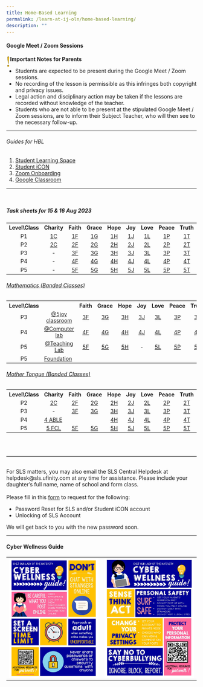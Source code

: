 ```yaml
---
title: Home–Based Learning
permalink: /learn-at-ij-oln/home-based-learning/
description: ""
---
```

<h4><strong>Google Meet / Zoom Sessions</strong></h4>
<img style="width: 2%;" src="/images/emark.gif" align="left">
<p><strong>Important Notes for Parents</strong></p>
<ul>
<li>Students are expected to be present during the Google Meet / Zoom sessions. </li>
<li>No recording of the lesson is permissible as this infringes both copyright and privacy issues. </li>
<li>Legal action and disciplinary action may be taken if the lessons are recorded without knowledge of the teacher. </li>
<li>Students who are not able to be present at the stipulated Google Meet / Zoom sessions, are to inform their Subject Teacher, who will then see to the necessary follow-up.</li>
</ul>
<hr>
<h6>Guides for HBL</h6>
<ol>
<li><a href="/files/Guides/STUDENT LEARNING SPACE.pdf" target="_blank" rel="noopener">Student Learning Space</a></li>
<li><a href="/files/Guides/STUDENT ICON.pdf" target="_blank" rel="noopener">Student iCON</a></li>
<li><a href="/files/Guides/ZOOM ONBOARDING GUIDE.pdf" target="_blank" rel="noopener">Zoom Onboarding</a></li>
	<li><a href="/files/Guides/GOOGLE CLASSROOM.pdf" target="_blank" rel="noopener">Google Classroom</a></li>
</ol>
<hr><br>
<h5>Task sheets for 15 &amp; 16 Aug 2023</h5>
<table>
<tbody>
<tr>
<th style="text-align: center;">Level\Class</th>
<th style="text-align: center;">Charity</th>
<th style="text-align: center;">Faith</th>
<th style="text-align: center;">Grace</th>
<th style="text-align: center;">Hope</th>
<th style="text-align: center;">Joy</th>
<th style="text-align: center;">Love</th>
<th style="text-align: center;">Peace</th>
<th style="text-align: center;">Truth</th>
<th style="text-align: center;">LSM</th>
</tr>
<tr>
<td style="text-align: center;">P1</td>
<td style="text-align: center;"><a href="/files/TSheetsAug/1 charity.pdf" target="_blank" rel="noopener">1C</a></td>
<td style="text-align: center;"><a href="/files/TSheetsAug/1 faith.pdf" target="_blank" rel="noopener">1F</a></td>
<td style="text-align: center;"><a href="/files/TSheetsAug/1 grace.pdf" target="_blank" rel="noopener">1G</a></td>
<td style="text-align: center;"><a href="/files/TSheetsAug/1 hope.pdf" target="_blank" rel="noopener">1H</a></td>
<td style="text-align: center;"><a href="/files/TSheetsAug/1 joy class.pdf" target="_blank" rel="noopener">1J</a></td>
<td style="text-align: center;"><a href="/files/TSheetsAug/1 love.pdf" target="_blank" rel="noopener">1L</a></td>
<td style="text-align: center;"><a href="/files/TSheetsAug/1 peace.pdf" target="_blank" rel="noopener">1P</a></td>
<td style="text-align: center;"><a href="/files/TSheetsAug/1 truth.pdf" target="_blank" rel="noopener">1T</a></td>
<td style="text-align: center;"><a href="/files/TSheetsAug/p1 lsm.pdf" target="_blank" rel="noopener">LSM</a></td>
</tr>
<tr>
<td style="text-align: center;">P2</td>
<td style="text-align: center;"><a href="/files/TSheetsAug/2 charity.pdf" target="_blank" rel="noopener">2C</a></td>
<td style="text-align: center;"><a href="/files/TSheetsAug/2 faith.pdf" target="_blank" rel="noopener">2F</a></td>
<td style="text-align: center;"><a href="/files/TSheetsAug/2 grace.pdf" target="_blank" rel="noopener">2G</a></td>
<td style="text-align: center;"><a href="/files/TSheetsAug/2 hope.pdf" target="_blank" rel="noopener">2H</a></td>
<td style="text-align: center;"><a href="/files/TSheetsAug/2 joy class.pdf" target="_blank" rel="noopener">2J</a></td>
<td style="text-align: center;"><a href="/files/TSheetsAug/2 love.pdf" target="_blank" rel="noopener">2L</a></td>
<td style="text-align: center;"><a href="/files/TSheetsAug/2 peace.pdf" target="_blank" rel="noopener">2P</a></td>
<td style="text-align: center;"><a href="/files/TSheetsAug/2 truth.pdf" target="_blank" rel="noopener">2T</a></td>
<td style="text-align: center;"><a href="/files/TSheetsAug/p2 lsm.pdf" target="_blank" rel="noopener">LSM</a></td>
</tr>
<tr>
<td style="text-align: center;">P3</td>
<td style="text-align: center;"> - </td>
<td style="text-align: center;"><a href="/files/TSheetsAug/3 faith.pdf" target="_blank" rel="noopener">3F</a></td>
<td style="text-align: center;"><a href="/files/TSheetsAug/3 grace.pdf" target="_blank" rel="noopener">3G</a></td>
<td style="text-align: center;"><a href="/files/TSheetsAug/3 hope.pdf" target="_blank" rel="noopener">3H</a></td>
<td style="text-align: center;"><a href="/files/TSheetsAug/3 joy class.pdf" target="_blank" rel="noopener">3J</a></td>
<td style="text-align: center;"><a href="/files/TSheetsAug/3 love.pdf" target="_blank" rel="noopener">3L</a></td>
<td style="text-align: center;"><a href="/files/TSheetsAug/3 peace.pdf" target="_blank" rel="noopener">3P</a></td>
<td style="text-align: center;"><a href="/files/TSheetsAug/3 truth.pdf" target="_blank" rel="noopener">3T</a></td>
<td style="text-align: center;"> - </td>
</tr>
<tr>
<td style="text-align: center;">P4</td>
<td style="text-align: center;"> - </td>
<td style="text-align: center;"><a href="/files/TSheetsAug/4 faith.pdf" target="_blank" rel="noopener">4F</a></td>
<td style="text-align: center;"><a href="/files/TSheetsAug/4 grace.pdf" target="_blank" rel="noopener">4G</a></td>
<td style="text-align: center;"><a href="/files/TSheetsAug/4 hope.pdf" target="_blank" rel="noopener">4H</a></td>
<td style="text-align: center;"><a href="/files/TSheetsAug/4 joy class.pdf" target="_blank" rel="noopener">4J</a></td>
<td style="text-align: center;"><a href="/files/TSheetsAug/4 love.pdf" target="_blank" rel="noopener">4L</a></td>
<td style="text-align: center;"><a href="/files/TSheetsAug/4 peace.pdf" target="_blank" rel="noopener">4P</a></td>
<td style="text-align: center;"><a href="/files/TSheetsAug/4 truth.pdf" target="_blank" rel="noopener">4T</a></td>
<td style="text-align: center;"> - </td>
</tr>
<tr>
<td style="text-align: center;">P5</td>
<td style="text-align: center;"> - </td>
<td style="text-align: center;"><a href="/files/TSheetsAug/5 faith.pdf" target="_blank" rel="noopener">5F</a></td>
<td style="text-align: center;"><a href="/files/TSheetsAug/5 grace.pdf" target="_blank" rel="noopener">5G</a></td>
<td style="text-align: center;"><a href="/files/TSheetsAug/5 hope.pdf" target="_blank" rel="noopener">5H</a></td>
<td style="text-align: center;"><a href="/files/TSheetsAug/5 joy class.pdf" target="_blank" rel="noopener">5J</a></td>
<td style="text-align: center;"><a href="/files/TSheetsAug/5 love.pdf" target="_blank" rel="noopener">5L</a></td>
<td style="text-align: center;"><a href="/files/TSheetsAug/5 peace.pdf" target="_blank" rel="noopener">5P</a></td>
<td style="text-align: center;"><a href="/files/TSheetsAug/5 truth.pdf" target="_blank" rel="noopener">5T</a></td>
<td style="text-align: center;"> - </td>
</tr>
</tbody>
</table>
<h6><u>Mathematics (Banded Classes)</u></h6>
<table>
<tbody>
<tr>
<th style="text-align: center;">Level\Class</th>
<th style="text-align: center;"></th>
<th style="text-align: center;">Faith</th>
<th style="text-align: center;">Grace</th>
<th style="text-align: center;">Hope</th>
<th style="text-align: center;">Joy</th>
<th style="text-align: center;">Love</th>
<th style="text-align: center;">Peace</th>
<th style="text-align: center;">Truth</th>
</tr>
	<tr>
<td style="text-align: center;">P3</td>
<td style="text-align: center;"><a href="/files/TSheetsAug/Maths/3 5 joy classroom.pdf" target="_blank" rel="noopener">@5joy classroom</a></td>
<td style="text-align: center;"><a href="/files/TSheetsAug/Maths/3 faith maths.pdf" target="_blank" rel="noopener">3F</a></td>
<td style="text-align: center;"><a href="/files/TSheetsAug/Maths/3 grace maths.pdf" target="_blank" rel="noopener">3G</a></td>
<td style="text-align: center;"><a href="/files/TSheetsAug/Maths/3 hope maths.pdf" target="_blank" rel="noopener">3H</a></td>
<td style="text-align: center;"><a href="/files/TSheetsAug/Maths/3 joy maths.pdf" target="_blank" rel="noopener">3J</a></td>
<td style="text-align: center;"><a href="/files/TSheetsAug/Maths/3 love maths.pdf" target="_blank" rel="noopener">3L</a></td>
<td style="text-align: center;"><a href="/files/TSheetsAug/Maths/3 peace maths.pdf" target="_blank" rel="noopener">3P</a></td>
<td style="text-align: center;"><a href="/files/TSheetsAug/Maths/3 truth maths.pdf" target="_blank" rel="noopener">3T</a></td>
</tr>
<tr>
<td style="text-align: center;">P4</td>
<td style="text-align: center;"><a href="/files/TSheetsAug/Maths/4 computer lab l5 maths.pdf" target="_blank" rel="noopener">@Computer lab</a></td>
<td style="text-align: center;"><a href="/files/TSheetsAug/Maths/4 faith maths.pdf" target="_blank" rel="noopener">4F</a></td>
<td style="text-align: center;"><a href="/files/TSheetsAug/Maths/4 grace maths.pdf" target="_blank" rel="noopener">4G</a></td>
<td style="text-align: center;"><a href="/files/TSheetsAug/Maths/4 hope maths.pdf" target="_blank" rel="noopener">4H</a></td>
<td style="text-align: center;"><a href="/files/TSheetsAug/Maths/4 joy maths.pdf" target="_blank" rel="noopener">4J</a></td>
<td style="text-align: center;"><a href="/files/TSheetsAug/Maths/4 love maths.pdf" target="_blank" rel="noopener">4L</a></td>
<td style="text-align: center;"><a href="/files/TSheetsAug/Maths/4 peace maths.pdf" target="_blank" rel="noopener">4P</a></td>
<td style="text-align: center;"><a href="/files/TSheetsAug/Maths/4 truth maths.pdf" target="_blank" rel="noopener">4T</a></td>
</tr>
<tr>
<td style="text-align: center;">P5</td>
<td style="text-align: center;"><a href="/files/TSheetsAug/Maths/5 teaching lab maths (a2).pdf" target="_blank" rel="noopener">@Teaching Lab</a></td>
<td style="text-align: center;"><a href="/files/TSheetsAug/Maths/5 faith maths (b1).pdf" target="_blank" rel="noopener">5F</a></td>
<td style="text-align: center;"><a href="/files/TSheetsAug/Maths/5 grace maths (b3).pdf" target="_blank" rel="noopener">5G</a></td>
<td style="text-align: center;"><a href="/files/TSheetsAug/Maths/5 hope maths (b2).pdf" target="_blank" rel="noopener">5H</a></td>
<td style="text-align: center;"> - </td>
<td style="text-align: center;"><a href="/files/TSheetsAug/Maths/5 love math (b4).pdf" target="_blank" rel="noopener">5L</a></td>
<td style="text-align: center;"><a href="/files/TSheetsAug/Maths/5 peace maths (a1).pdf" target="_blank" rel="noopener">5P</a></td>
<td style="text-align: center;"><a href="/files/TSheetsAug/Maths/5 truth maths (a3).pdf" target="_blank" rel="noopener">5T</a></td>
</tr>
<tr>
	<td style="text-align: center;">P5</td><td><a href="/files/TSheetsAug/Maths/5 foundation maths.pdf" target="_blank" rel="noopener">Foundation</a></td></tr>
</tbody>
</table>
<h6><u>Mother Tongue (Banded Classes)</u></h6>
<table>
<tbody>
<tr>
<th style="text-align: center;">Level\Class</th>
<th style="text-align: center;">Charity</th>
<th style="text-align: center;">Faith</th>
<th style="text-align: center;">Grace</th>
<th style="text-align: center;">Hope</th>
<th style="text-align: center;">Joy</th>
<th style="text-align: center;">Love</th>
<th style="text-align: center;">Peace</th>
<th style="text-align: center;">Truth</th>
<th style="text-align: center;">Malay</th>
<th style="text-align: center;">Tamil</th>
</tr>
<tr>
<td style="text-align: center;">P2</td>
<td style="text-align: center;"><a href="/files/TSheetsAug/MT/2 charity cl.pdf" target="_blank" rel="noopener">2C</a></td>
<td style="text-align: center;"><a href="/files/TSheetsAug/MT/2 faith cl.pdf" target="_blank" rel="noopener">2F</a></td>
<td style="text-align: center;"><a href="/files/TSheetsAug/MT/2 grace cl.pdf" target="_blank" rel="noopener">2G</a></td>
<td style="text-align: center;"><a href="/files/TSheetsAug/MT/2 hope cl.pdf" target="_blank" rel="noopener">2H</a></td>
<td style="text-align: center;"><a href="/files/TSheetsAug/MT/2 joy cl.pdf" target="_blank" rel="noopener">2J</a></td>
<td style="text-align: center;"><a href="/files/TSheetsAug/MT/2 love cl.pdf" target="_blank" rel="noopener">2L</a></td>
<td style="text-align: center;"><a href="/files/TSheetsAug/MT/2 peace cl.pdf" target="_blank" rel="noopener">2P</a></td>
<td style="text-align: center;"><a href="/files/TSheetsAug/MT/2 truth cl.pdf" target="_blank" rel="noopener">2T</a></td>
<td style="text-align: center;"><a href="/files/TSheetsAug/MT/p2 malay.pdf" target="_blank" rel="noopener">ML</a></td>
<td style="text-align: center;"><a href="/files/TSheetsAug/MT/p2 tamil.pdf" target="_blank" rel="noopener">TL</a></td>
</tr>
	<tr>
<td style="text-align: center;">P3</td>
<td style="text-align: center;"> - </td>
<td style="text-align: center;"><a href="/files/TSheetsAug/MT/3 faith cl.pdf" target="_blank" rel="noopener">3F</a></td>
<td style="text-align: center;"><a href="/files/TSheetsAug/MT/3 grace cl.pdf" target="_blank" rel="noopener">3G</a></td>
<td style="text-align: center;"><a href="/files/TSheetsAug/MT/3 hope cl.pdf" target="_blank" rel="noopener">3H</a></td>
<td style="text-align: center;"><a href="/files/TSheetsAug/MT/3 joy cl.pdf" target="_blank" rel="noopener">3J</a></td>
<td style="text-align: center;"><a href="/files/TSheetsAug/MT/3 love cl.pdf" target="_blank" rel="noopener">3L</a></td>
<td style="text-align: center;"><a href="/files/TSheetsAug/MT/3 peace cl.pdf" target="_blank" rel="noopener">3P</a></td>
<td style="text-align: center;"><a href="/files/TSheetsAug/MT/3 truth cl.pdf" target="_blank" rel="noopener">3T</a></td>
<td style="text-align: center;"><a href="/files/TSheetsAug/MT/p3 malay.pdf" target="_blank" rel="noopener">ML</a></td>
<td style="text-align: center;"><a href="/files/TSheetsAug/MT/p3 tamil.pdf" target="_blank" rel="noopener">TL</a></td>
</tr>
<tr>
<td style="text-align: center;">P4</td>
<td style="text-align: left;" colspan="3"><a href="/files/TSheetsAug/MT/4 able cl.pdf" target="_blank" rel="noopener">4 ABLE</a></td>
<td style="text-align: center;"><a href="/files/TSheetsAug/MT/4 hope cl.pdf" target="_blank" rel="noopener">4H</a></td>
<td style="text-align: center;"><a href="/files/TSheetsAug/MT/4 joy cl.pdf" target="_blank" rel="noopener">4J</a></td>
<td style="text-align: center;"><a href="/files/TSheetsAug/MT/4 love cl.pdf" target="_blank" rel="noopener">4L</a></td>
<td style="text-align: center;"><a href="/files/TSheetsAug/MT/4 peace cl.pdf" target="_blank" rel="noopener">4P</a></td>
<td style="text-align: center;"><a href="/files/TSheetsAug/MT/4 truth cl.pdf" target="_blank" rel="noopener">4T</a></td>
<td style="text-align: center;"><a href="/files/TSheetsAug/MT/p4 malay.pdf" target="_blank" rel="noopener">ML</a></td>
<td style="text-align: center;"><a href="/files/TSheetsAug/MT/p4 tamil.pdf" target="_blank" rel="noopener">TL</a></td>
</tr>
<tr>
<td style="text-align: center;">P5</td>
<td style="text-align: center;"><a href="/files/TSheetsAug/MT/5 foundation cl.pdf" target="_blank" rel="noopener">5 FCL </a></td>
<td style="text-align: center;"><a href="/files/TSheetsAug/MT/5 faith cl.pdf" target="_blank" rel="noopener">5F</a></td>
<td style="text-align: center;"><a href="/files/TSheetsAug/MT/5 grace cl.pdf" target="_blank" rel="noopener">5G</a></td>
<td style="text-align: center;"><a href="/files/TSheetsAug/MT/5 hope cl.pdf" target="_blank" rel="noopener">5H</a></td>
<td style="text-align: center;"><a href="/files/TSheetsAug/MT/5 joy cl.pdf" target="_blank" rel="noopener">5J</a></td>
<td style="text-align: center;"><a href="/files/TSheetsAug/MT/5 love cl.pdf" target="_blank" rel="noopener">5L</a></td>
<td style="text-align: center;"><a href="/files/TSheetsAug/MT/5 peace cl.pdf" target="_blank" rel="noopener">5P</a></td>
<td style="text-align: center;"><a href="/files/TSheetsAug/MT/5 truth cl.pdf" target="_blank" rel="noopener">5T</a></td>
<td style="text-align: center;"><a href="/files/TSheetsAug/MT/p5 malay.pdf" target="_blank" rel="noopener">ML</a></td>
<td style="text-align: center;"><a href="/files/TSheetsAug/MT/p5 tamil.pdf" target="_blank" rel="noopener">TL</a></td>
</tr>
</tbody>
</table>

<br><br>
<hr>
<br>
For SLS matters, you may also email the SLS Central Helpdesk at helpdesk@sls.ufinity.com at any time for assistance. Please include your daughter’s full name, name of school and form class.
<br><br>
Please fill in this&nbsp;<a href="https://go.gov.sg/chijolnpasswordreset" target="_blank" rel="noopener">form</a>&nbsp;to request for the following:

<ul>
<li>Password Reset for SLS and/or Student iCON account</li>
<li>Unlocking of SLS Account</li>
</ul>
<p>We will get back to you with the new password soon.</p>
<hr>
<h4><strong>Cyber Wellness Guide</strong></h4>
<table style="border-collapse: collapse; width: 100%;" border="0">
<tbody>
<tr>
<td style="width: 50%;"><img src="/images/home2.jpg"></td>
<td style="width: 50%;"><img src="/images/home3.jpg"></td>
</tr>
</tbody>
</table>